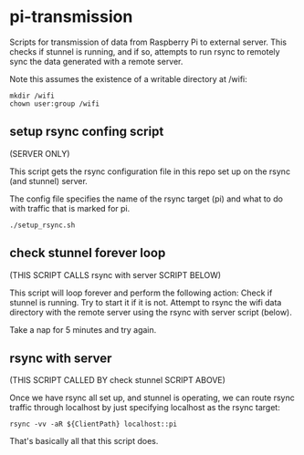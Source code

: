 # pi-transmission

Scripts for transmission of data from Raspberry Pi to external server.
This checks if stunnel is running, and if so, attempts to run rsync 
to remotely sync the data generated with a remote server.

Note this assumes the existence of a writable directory at /wifi:

```plain
mkdir /wifi
chown user:group /wifi
```

## setup rsync confing script

(SERVER ONLY)

This script gets the rsync configuration file in this repo 
set up on the rsync (and stunnel) server.

The config file specifies the name of the rsync target (pi) 
and what to do with traffic that is marked for pi.

```
./setup_rsync.sh
```

## check stunnel forever loop

(THIS SCRIPT CALLS rsync with server SCRIPT BELOW)

This script will loop forever and perform the following action:
Check if stunnel is running. Try to start it if it is not.
Attempt to rsync the wifi data directory with the remote server
using the rsync with server script (below).

Take a nap for 5 minutes and try again. 

## rsync with server

(THIS SCRIPT CALLED BY check stunnel SCRIPT ABOVE)

Once we have rsync all set up, and stunnel is operating,
we can route rsync traffic through localhost by just specifying
localhost as the rsync target:

```
rsync -vv -aR ${ClientPath} localhost::pi
```

That's basically all that this script does.

